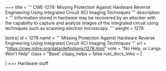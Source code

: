 +++
title = '''
CWE-1278: Missing Protection Against Hardware Reverse Engineering Using Integrated Circuit (IC) Imaging Techniques
'''
description	= '''
Information stored in hardware may be recovered by an attacker with the capability to capture and analyze images of the integrated circuit using techniques such as scanning electron microscopy.
'''
weight = 1278

[extra]
id = 1278
name = '''
Missing Protection Against Hardware Reverse Engineering Using Integrated Circuit (IC) Imaging Techniques
'''
url = "https://cwe.mitre.org/data/definitions/1278.html"
vote = "No Help, or Langs Won't Help"
class = "Base"
clippy_helps = false
rust_docs_links = [
	
]
+++
Hardware stuff